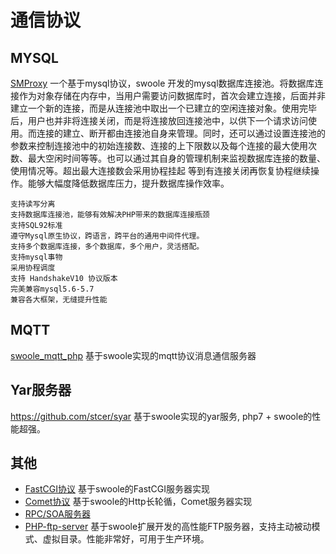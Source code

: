 # 通信协议

MYSQL
----
[SMProxy](https://github.com/louislivi/smproxy) 一个基于mysql协议，swoole 开发的mysql数据库连接池。将数据库连接作为对象存储在内存中，当用户需要访问数据库时，首次会建立连接，后面并非建立一个新的连接，而是从连接池中取出一个已建立的空闲连接对象。使用完毕后，用户也并非将连接关闭，而是将连接放回连接池中，以供下一个请求访问使用。而连接的建立、断开都由连接池自身来管理。同时，还可以通过设置连接池的参数来控制连接池中的初始连接数、连接的上下限数以及每个连接的最大使用次数、最大空闲时间等等。也可以通过其自身的管理机制来监视数据库连接的数量、使用情况等。超出最大连接数会采用协程挂起 等到有连接关闭再恢复协程继续操作。能够大幅度降低数据库压力，提升数据库操作效率。
```
支持读写分离
支持数据库连接池，能够有效解决PHP带来的数据库连接瓶颈
支持SQL92标准
遵守Mysql原生协议，跨语言，跨平台的通用中间件代理。
支持多个数据库连接，多个数据库，多个用户，灵活搭配。
支持mysql事物
采用协程调度
支持 HandshakeV10 协议版本
完美兼容mysql5.6-5.7
兼容各大框架，无缝提升性能
```

MQTT
----
[swoole_mqtt_php](https://github.com/xavier-chen/swoole_mqtt_php) 基于swoole实现的mqtt协议消息通信服务器

Yar服务器
-----
<https://github.com/stcer/syar> 基于swoole实现的yar服务, php7 + swoole的性能超强。

其他
----

* [FastCGI协议](https://github.com/swoole/framework/blob/master/libs/Swoole/Protocol/FastCGI.php) 基于swoole的FastCGI服务器实现
* [Comet协议](https://github.com/swoole/framework/blob/master/libs/Swoole/Protocol/CometServer.php) 基于swoole的Http长轮循，Comet服务器实现
* [RPC/SOA服务器](https://github.com/matyhtf/swoole_framework/blob/master/examples/soa_server.php)
* [PHP-ftp-server](https://github.com/matyhtf/swoole_framework/blob/master/examples/ftp_server.php) 基于swoole扩展开发的高性能FTP服务器，支持主动被动模式、虚拟目录。性能非常好，可用于生产环境。
